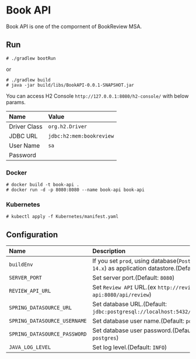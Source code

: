 # Book API
Book API is one of the compornent of BookReview MSA.

## Run

```
# ./gradlew bootRun
```

or

```
# ./gradlew build
# java -jar build/libs/BookAPI-0.0.1-SNAPSHOT.jar
```

You can access H2 Console `http://127.0.0.1:8080/h2-console/` with below params.

|Name         |Value                   |
|:---         |:---                    |
|Driver Class |`org.h2.Driver`         |
|JDBC URL     |`jdbc:h2:mem:bookreview`|
|User Name    |`sa`                    |
|Password     |                        |

### Docker

```
# docker build -t book-api .
# docker run -d -p 8080:8080 --name book-api book-api
```

### Kubernetes

```
# kubectl apply -f Kubernetes/manifest.yaml
```

## Configuration

|Name                        |Description                                                                                   |Value|
|:---                        |:---                                                                                          |:---|
|`buildEnv`                  |If you set `prod`, using database(`PostgreSQL 14.x`) as application datastore.(Default: `dev`)|`dev`/`prod`|
|`SERVER_PORT`               |Set server port.(Default: `8080`)                                                             |`<Port>`|
|`REVIEW_API_URL`            |Set `Review API` URL.(ex `http://review-api:8080/api/review`)                                 |`http://<Review API Host Name>:<Review API Port>/api/review`|
|`SPRING_DATASOURCE_URL`     |Set database URL.(Default: `jdbc:postgresql://localhost:5432/bookreview`)                     |`jdbc:postgresql://<Host Name>:<Port>/<Database Name>`|
|`SPRING_DATASOURCE_USERNAME`|Set database user name.(Default: `postgres`)                                                  |`<USERNAME>`|
|`SPRING_DATASOURCE_PASSWORD`|Set database user password.(Default: `postgres`)                                              |`<PASSWORD>`|
|`JAVA_LOG_LEVEL`            |Set log level.(Default: `INFO`)                                                               |`TRACE`/`DEBUG`/`INFO`/`WARN`/`ERROR`/`FATAL`/`OFF`|